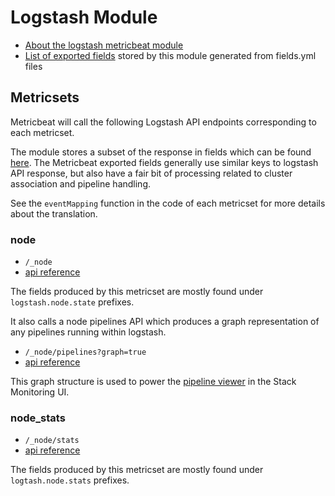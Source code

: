 # Logstash Module

- [About the logstash metricbeat module](https://www.elastic.co/guide/en/beats/metricbeat/current/metricbeat-module-logstash.html)
- [List of exported fields](https://www.elastic.co/guide/en/beats/metricbeat/current/exported-fields-logstash.html) stored by this module generated from fields.yml files

## Metricsets

Metricbeat will call the following Logstash API endpoints corresponding to each metricset.

The module stores a subset of the response in fields which can be found [here](https://www.elastic.co/guide/en/beats/metricbeat/current/exported-fields-logstash.html). The Metricbeat exported fields generally use similar keys to logstash API response, but also have a fair bit of processing related to cluster association and pipeline handling.

See the `eventMapping` function in the code of each metricset for more details about the translation.

### node

- `/_node`
- [api reference](https://www.elastic.co/guide/en/logstash/current/node-info-api.html)

The fields produced by this metricset are mostly found under `logstash.node.state` prefixes.

It also calls a node pipelines API which produces a graph representation of any pipelines running within logstash.

- `/_node/pipelines?graph=true`
- [api reference](https://www.elastic.co/guide/en/logstash/current/node-info-api.html#node-pipeline-info)

This graph structure is used to power the [pipeline viewer](https://github.com/elastic/kibana/tree/main/x-pack/plugins/monitoring/public/components/logstash/pipeline_viewer) in the Stack Monitoring UI.

### node_stats

- `/_node/stats`
- [api reference](https://www.elastic.co/guide/en/logstash/current/node-stats-api.html)

The fields produced by this metricset are mostly found under `logtash.node.stats` prefixes.
